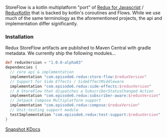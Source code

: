 StoreFlow is a kotlin multiplatform "port" of [Redux for Javascript](https://redux.js.org/) / [ReduxKotlin](https://reduxkotlin.org/) that is backed by kotlin's coroutines and Flows. While we use much of the same terminology as the aforementioned projects, the api and implementation differ significantly.

### Installation
Redux StoreFlow artifacts are published to Maven Central with gradle metadata. We currently ship the following modules...
```groovy
def reduxVersion = "1.0.0-alpha03"
dependencies {
  // core api & implementation
  implementation "com.episode6.redux:store-flow:$reduxVersion"
  // Support for Side Effects / SideEffectMiddleware
  implementation "com.episode6.redux:side-effects:$reduxVersion"
  // A StoreFlow that dispatches a SubscriberStatusChanged Action
  implementation "com.episode6.redux:subscriber-aware:$reduxVersion"
  // Jetpack Compose Multiplatform support
  implementation "com.episode6.redux:compose:$reduxVersion"
  // Unit-testing support module
  testImplementation "com.episode6.redux:test-support:$reduxVersion"
}
```

[Snapshot KDocs](docs/main/)
